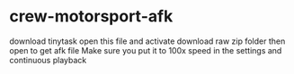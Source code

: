 # crew-motorsport-afk

download tinytask open this file and activate
download raw zip folder then open to get afk file
Make sure you put it to 100x speed in the settings and continuous playback
